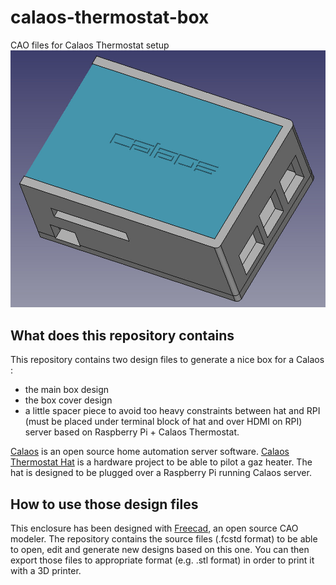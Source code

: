 # calaos-thermostat-box
CAO files for Calaos Thermostat setup  
![box preview](https://github.com/Tropicao/calaos-thermostat-box/blob/master/box_preview.png)  
## What does this repository contains
This repository contains two design files to generate a nice box for a Calaos :
* the main box design
* the box cover design
* a little spacer piece to avoid too heavy constraints between hat and RPI (must
  be placed under terminal block of hat and over HDMI on RPI)
server based on Raspberry Pi + Calaos Thermostat.

[Calaos](https://calaos.fr/en/) is an open source home automation server software.
[Calaos Thermostat Hat](https://github.com/calaos/calaos_thermostat_hw) is a hardware project to be able to pilot a gaz heater. The hat is designed to be plugged over a Raspberry Pi running Calaos server.

## How to use those design files
This enclosure has been designed with [Freecad](https://www.freecadweb.org/), an open source CAO modeler. The repository contains the source files (.fcstd format) to be able to open, edit and generate new designs based on this one.
You can then export those files to appropriate format (e.g. .stl format) in order to print it with a 3D printer.
